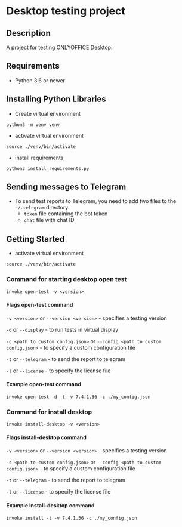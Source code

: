 # Desktop testing project

## Description

A project for testing ONLYOFFICE Desktop.

## Requirements

* Python 3.6 or newer

## Installing Python Libraries

* Create virtual environment

`python3 -m venv venv`

* activate virtual environment

`source ./venv/bin/activate`

* install requirements

`python3 install_requirements.py`

## Sending messages to Telegram

* To send test reports to Telegram,
you need to add two files to the `~/.telegram` directory:
  * `token` file containing the bot token
  * `chat` file with chat ID

## Getting Started

* activate virtual environment

`source ./venv/bin/activate`

### Command for starting desktop open test

`invoke open-test -v <version>`

#### Flags open-test command

`-v <version>` or `--version <version>` - specifies a testing version

`-d` or `--display` - to run tests in virtual display

`-c <path to custom config.json>` or `--config <path to custom config.json>` -
to specify a custom configuration file

`-t` or `--telegram` - to send the report to telegram

`-l` or `--license` - to specify the license file

#### Example open-test command

`invoke open-test -d -t -v 7.4.1.36 -c ./my_config.json`

### Command for install desktop

`invoke install-desktop -v <version>`

#### Flags install-desktop command

`-v <version>` or `--version <version>` - specifies a testing version

`-c <path to custom config.json>` or `--config <path to custom config.json>` -
to specify a custom configuration file

`-t` or `--telegram` - to send the report to telegram

`-l` or `--license` - to specify the license file

#### Example install-desktop command

`invoke install -t -v 7.4.1.36 -c ./my_config.json`
